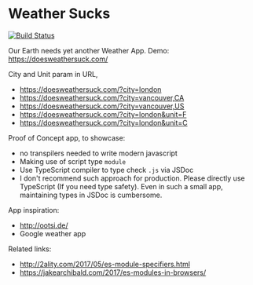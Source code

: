 # Weather Sucks
[![Build Status](https://travis-ci.org/goldenratio/weather-sucks.svg?branch=master)](https://travis-ci.org/goldenratio/weather-sucks)

Our Earth needs yet another Weather App.
Demo: https://doesweathersuck.com/

City and Unit param in URL,
- https://doesweathersuck.com/?city=london
- https://doesweathersuck.com/?city=vancouver,CA
- https://doesweathersuck.com/?city=vancouver,US
- https://doesweathersuck.com/?city=london&unit=F
- https://doesweathersuck.com/?city=london&unit=C

Proof of Concept app, to showcase:
- no transpilers needed to write modern javascript
- Making use of script type `module`
- Use TypeScript compiler to type check `.js` via JSDoc
- I don't recommend such approach for production. Please directly use TypeScript (If you need type safety). 
Even in such a small app, maintaining types in JSDoc is cumbersome.

App inspiration:
- http://ootsi.de/
- Google weather app

Related links:
- http://2ality.com/2017/05/es-module-specifiers.html
- https://jakearchibald.com/2017/es-modules-in-browsers/
 
